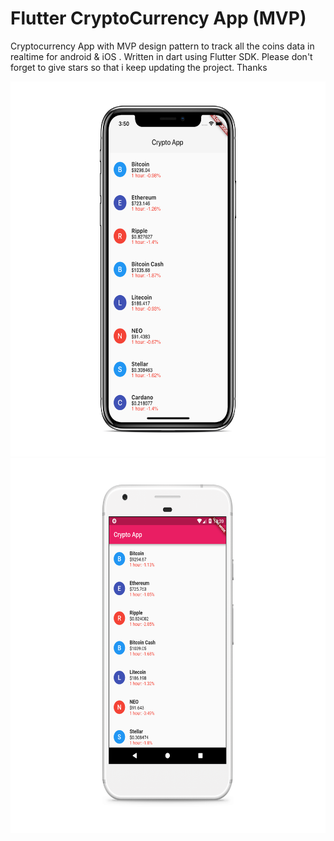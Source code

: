 # Flutter CryptoCurrency App (MVP)

Cryptocurrency App with MVP design pattern to track all the coins data in realtime for android & iOS . Written in dart using Flutter SDK.
Please don't forget to give stars so that i keep updating the project. Thanks

<img src="iphone.png" height="600em" /><img src="android.png" height="600em" />